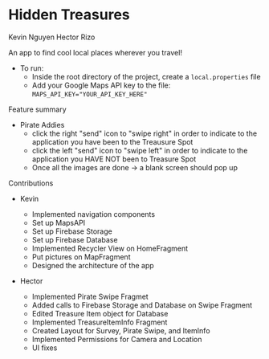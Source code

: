 # Hidden Treasures

Kevin Nguyen
Hector Rizo

An app to find cool local places wherever you travel!

- To run:
  - Inside the root directory of the project, create a `local.properties` file
  - Add your Google Maps API key to the file: `MAPS_API_KEY="YOUR_API_KEY_HERE"`

Feature summary
  - Pirate Addies
    - click the right "send" icon to "swipe right" in order to indicate to the application you have been to the Treausure Spot
    - click the left "send" icon to "swipe left" in order to indicate to the application you HAVE NOT been to Treasure Spot
    - Once all the images are done -> a blank screen should pop up
  

Contributions

- Kevin
  - Implemented navigation components
  - Set up MapsAPI
  - Set up Firebase Storage
  - Set up Firebase Database
  - Implemented Recycler View on HomeFragment
  - Put pictures on MapFragment
  - Designed the architecture of the app

- Hector
  - Implemented Pirate Swipe Fragmet 
  - Added calls to Firebase Storage and Database on Swipe Fragment
  - Edited Treasure Item object for Database
  - Implemented TreasureItemInfo Fragment
  - Created Layout for Survey, Pirate Swipe, and ItemInfo
  - Implemented Permissions for Camera and Location
  - UI fixes


